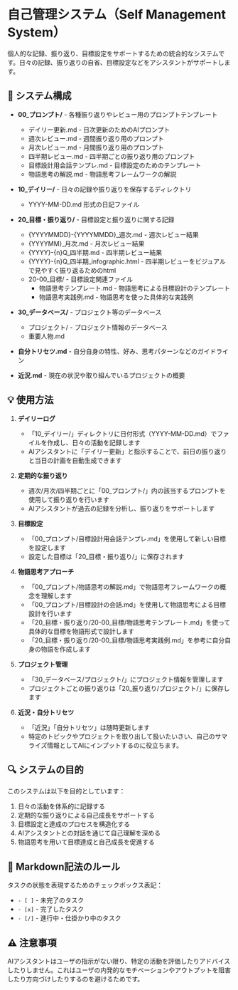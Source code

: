 # 自己管理システム（Self Management System）

個人的な記録、振り返り、目標設定をサポートするための統合的なシステムです。日々の記録、振り返りの自省、目標設定などをアシスタントがサポートします。

## 📁 システム構成

- **00_プロンプト/** - 各種振り返りやレビュー用のプロンプトテンプレート
  - デイリー更新.md - 日次更新のためのAIプロンプト
  - 週次レビュー.md - 週間振り返り用のプロンプト
  - 月次レビュー.md - 月間振り返り用のプロンプト
  - 四半期レビュー.md - 四半期ごとの振り返り用のプロンプト
  - 目標設計用会話テンプレ.md - 目標設定のためのテンプレート
  - 物語思考の解説.md - 物語思考フレームワークの解説

- **10_デイリー/** - 日々の記録や振り返りを保存するディレクトリ
  - YYYY-MM-DD.md 形式の日記ファイル

- **20_目標・振り返り/** - 目標設定と振り返りに関する記録
  - {YYYYMMDD}-{YYYYMMDD}_週次.md - 週次レビュー結果
  - {YYYYMM}_月次.md - 月次レビュー結果
  - {YYYY}-{n}Q_四半期.md - 四半期レビュー結果
  - {YYYY}-{n}Q_四半期_infographic.html - 四半期レビューをビジュアルで見やすく振り返るためのhtml
  - 20-00_目標/ - 目標設定関連ファイル
    - 物語思考テンプレート.md - 物語思考による目標設計のテンプレート
    - 物語思考実践例.md - 物語思考を使った具体的な実践例

- **30_データベース/** - プロジェクト等のデータベース
  - プロジェクト/ - プロジェクト情報のデータベース
  - 重要人物.md

- **自分トリセツ.md** - 自分自身の特性、好み、思考パターンなどのガイドライン
- **近況.md** - 現在の状況や取り組んでいるプロジェクトの概要

## 💡 使用方法

1. **デイリーログ**
   - 「10_デイリー/」ディレクトリに日付形式（YYYY-MM-DD.md）でファイルを作成し、日々の活動を記録します
   - AIアシスタントに「デイリー更新」と指示することで、前日の振り返りと当日の計画を自動生成できます

2. **定期的な振り返り**
   - 週次/月次/四半期ごとに「00_プロンプト/」内の該当するプロンプトを使用して振り返りを行います
   - AIアシスタントが過去の記録を分析し、振り返りをサポートします

3. **目標設定**
   - 「00_プロンプト/目標設計用会話テンプレ.md」を使用して新しい目標を設定します
   - 設定した目標は「20_目標・振り返り/」に保存されます

4. **物語思考アプローチ**
   - 「00_プロンプト/物語思考の解説.md」で物語思考フレームワークの概念を理解します
   - 「00_プロンプト/目標設計の会話.md」を使用して物語思考による目標設計を行います
   - 「20_目標・振り返り/20-00_目標/物語思考テンプレート.md」を使って具体的な目標を物語形式で設計します
   - 「20_目標・振り返り/20-00_目標/物語思考実践例.md」を参考に自分自身の物語を作成します

5. **プロジェクト管理**
   - 「30_データベース/プロジェクト/」にプロジェクト情報を管理します
   - プロジェクトごとの振り返りは「20_振り返り/プロジェクト/」に保存します

6. **近況・自分トリセツ**
   - 「近況」「自分トリセツ」は随時更新します
   - 特定のトピックやプロジェクトを取り出して扱いたいさい、自己のサマライズ情報としてAIにインプットするのに役立ちます。

## 🔍 システムの目的

このシステムは以下を目的としています：

1. 日々の活動を体系的に記録する
2. 定期的な振り返りによる自己成長をサポートする
3. 目標設定と達成のプロセスを構造化する
4. AIアシスタントとの対話を通じて自己理解を深める
5. 物語思考を用いて目標達成と自己成長を促進する

## 📝 Markdown記法のルール

タスクの状態を表現するためのチェックボックス表記：
- `- [ ]` - 未完了のタスク
- `- [x]` - 完了したタスク
- `- [/]` - 進行中・仕掛かり中のタスク

## ⚠️ 注意事項

AIアシスタントはユーザの指示がない限り、特定の活動を評価したりアドバイスしたりしません。これはユーザの内発的なモチベーションやアウトプットを阻害したり方向づけしたりするのを避けるためです。 
